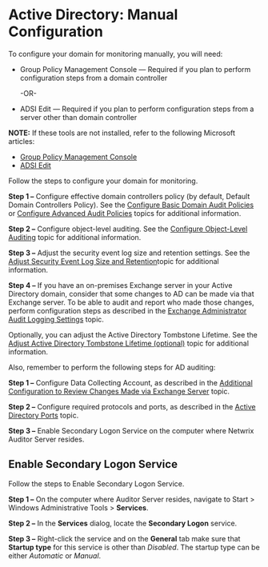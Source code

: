 # Active Directory: Manual Configuration

To configure your domain for monitoring manually, you will need:

- Group Policy Management Console — Required if you plan to perform configuration steps from a
  domain controller

  -OR-

- ADSI Edit — Required if you plan to perform configuration steps from a server other than domain
  controller

**NOTE:** If these tools are not installed, refer to the following Microsoft articles:

- [Group Policy Management Console](<https://learn.microsoft.com/en-us/previous-versions/windows/it-pro/windows-server-2012-r2-and-2012/dn265969(v=ws.11)>)
- [ADSI Edit](<https://learn.microsoft.com/en-us/previous-versions/windows/it-pro/windows-server-2003/cc773354(v=ws.10)?redirectedfrom=MSDN>)

Follow the steps to configure your domain for monitoring.

**Step 1 –** Configure effective domain controllers policy (by default, Default Domain Controllers
Policy). See the [Configure Basic Domain Audit Policies](/docs/auditor/10.7/auditor/configuration/activedirectory/basicpolicy.md) or
[Configure Advanced Audit Policies](/docs/auditor/10.7/auditor/configuration/activedirectory/advancedpolicy.md) topics for additional information.

**Step 2 –** Configure object-level auditing. See the
[Configure Object-Level Auditing](/docs/auditor/10.7/auditor/configuration/activedirectory/objectlevel.md) topic for additional information.

**Step 3 –** Adjust the security event log size and retention settings. See the
[Adjust Security Event Log Size and Retention](/docs/auditor/10.7/auditor/configuration/activedirectory/securitylog.md)topic for additional information.

**Step 4 –** If you have an on-premises Exchange server in your Active Directory domain, consider
that some changes to AD can be made via that Exchange server. To be able to audit and report who
made those changes, perform configuration steps as described in the
[Exchange Administrator Audit Logging Settings](/docs/auditor/10.7/auditor/configuration/exchange/auditlog.md) topic.

Optionally, you can adjust the Active Directory Tombstone Lifetime. See the
[Adjust Active Directory Tombstone Lifetime (optional)](/docs/auditor/10.7/auditor/configuration/activedirectory/tombstone.md) topic for additional
information.

Also, remember to perform the following steps for AD auditing:

**Step 1 –** Configure Data Collecting Account, as described in the
[Additional Configuration to Review Changes Made via Exchange Server](/docs/auditor/10.7/auditor/configuration/activedirectory/additional.md) topic.

**Step 2 –** Configure required protocols and ports, as described in the
[Active Directory Ports](/docs/auditor/10.7/auditor/configuration/activedirectory/ports.md) topic.

**Step 3 –** Enable Secondary Logon Service on the computer where Netwrix Auditor Server resides.

## Enable Secondary Logon Service

Follow the steps to Enable Secondary Logon Service.

**Step 1 –** On the computer where Auditor Server resides, navigate to Start > Windows
Administrative Tools > **Services**.

**Step 2 –** In the **Services** dialog, locate the **Secondary Logon** service.

**Step 3 –** Right-click the service and on the **General** tab make sure that **Startup type** for
this service is other than _Disabled_. The startup type can be either _Automatic_ or _Manual_.

